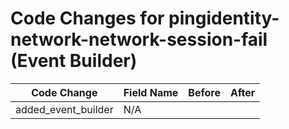 # Code Changes for pingidentity-network-network-session-fail (Event Builder)

| Code Change | Field Name | Before | After |
|-------------|------------|--------|-------|
| added_event_builder | N/A |  |  |